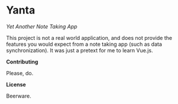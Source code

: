 # Yanta

*Yet Another Note Taking App*

This project is not a real world application, and does not provide the features you would expect from a note taking app
(such as data synchronization). It was just a pretext for me to learn Vue.js.

**Contributing**

Please, do.

**License**

Beerware.
